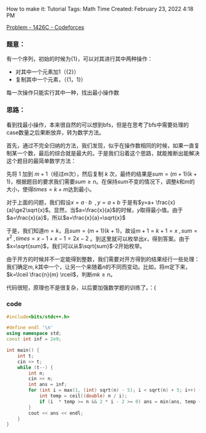 How to make it: Tutorial
Tags: Math
Time Created: February 23, 2022 4:18 PM

[Problem - 1426C - Codeforces](https://codeforces.com/problemset/problem/1426/C)

### 题意：

有一个序列，初始的时候为{1}，可以对其进行其中两种操作：

- 对其中一个元素加1（{2}）
- 复制其中一个元素，（{1，1}）

每一次操作只能实行其中一种，找出最小操作数

### 思路：

看到找最小操作，本来很自然的可以想到bfs，但是在思考了bfs中需要处理的case数量之后果断放弃，转为数学方法。

首先，通过不完全归纳的方法，我们发现，似乎在操作数相同的时候，如果一直复制某一个数，最后的综合就是最大的。于是我们沿着这个思路，就能推断出能解决这个题目的最简单数学方法：

先将 $1$ 加到 $m+1$（经过$m$次），然后复制 $k$ 次，最终的结果是$sum=(m+1)(k+1)$，根据题目的要求我们需要$sum\ge n$。在保持$sum$不变的情况下，调整$k$和$m$的大小，使得$times=k+m$达到最小。

对于上面的问题，我们假设$x=a\cdot b~~,y=a+b$  于是有$y=a+ \frac{x}{a}\ge2\sqrt{x}$。显然，当$a=\frac{x}{a}$的时候，$y$取得最小值。由于$a=\frac{x}{a}$，所以$a=\frac{x}{a}=\sqrt{x}$

于是，我们知道$m=k$，且$sum=(m+1)(k+1)$，故设$m+1=k+1=x~,sum=x^2~,times=x-1+x-1=2x-2$ 。到这里就可以枚举出$x$，得到答案。由于$x=\sqrt{sum}$，我们可以从$\sqrt{sum}$-2开始枚举。

由于开方的时候并不一定能得到整数，我们需要对开方得到的结果经行一些处理：我们确定$m,k$其中一个，让另一个来随着$n$的不同而变动。比如，将$m$定下来，$k=\lceil \frac{n}{m} \rceil$，判断$mk\ge n$。

代码很短，原理也不是很复杂，以后要加强数学题的训练了。：(

### code

```cpp
#include<bits/stdc++.h>

#define endl '\n'
using namespace std;
const int inf = 2e9;

int main() {
    int t;
    cin >> t;
    while (t--) {
        int n;
        cin >> n;
        int ans = inf;
        for (int i = max(1, (int) sqrt(n) - 5); i < sqrt(n) + 5; i++) {
            int temp = ceil((double) n / i);
            if (i  * temp >= n && 2 * i - 2 >= 0) ans = min(ans, temp + i - 2);
        }
        cout << ans << endl;
    }
}
```